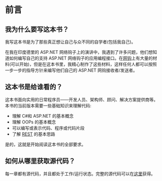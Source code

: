 # 前言

## 我为什么要写这本书？

我写这本书是为了那些真正想让自己与众不同的自学者(包括我自己)。

在我在印度德里的 ASP.NET 网络钩子上的演讲中，我遇到了许多问题，他们想知道如何编写自己的支持 ASP.NET 网络钩子的应用编程接口。在[网钩](https://docs.asp.net/projects/webhooks/en/latest/)上有大量的材料(可以开始)，但是在这本书里，我精心制作了这些材料，这样任何人都可以按照一步一步的指导方针来编写他们自己的 ASP.NET 网钩接收者/发送者。

## 这本书是给谁看的？

这本书面向实用的日常程序员——开发人员、架构师、顾问、解决方案提供商等。本书的当前版本需要一些基础知识来理解代码:

*   理解 C#和 ASP.NET 的基本概念
*   理解 OOPs 的基本概念
*   可以编写或表示代码、程序或代码片段
*   了解 [REST](https://en.wikipedia.org/wiki/Representational_state_transfer) 的基本思路

是的，这就是开始阅读这本书的全部要求。

## 如何从哪里获取源代码？

每一章都有源代码，并且都处于工作/运行状态。完整的源代码可以在[这里](https://bitbucket.org/syncfusiontech/asp.net-webhooks-succinctly)获得。